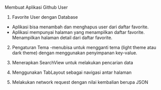 Membuat Aplikasi Github User 
1. Favorite User dengan Database
- Aplikasi  bisa menambah dan menghapus user dari daftar favorite.
- Aplikasi  mempunyai halaman yang menampilkan daftar favorite.
Menampilkan halaman detail dari daftar favorite.


2. Pengaturan Tema
-menubisa  untuk mengganti tema (light theme atau dark theme) dengan menggunakan penyimpanan key-value.

3. Menerapkan SearchView untuk melakukan pencarian data
4. Menggunakan TabLayout sebagai navigasi antar halaman
5. Melakukan network request dengan nilai kembalian berupa JSON
